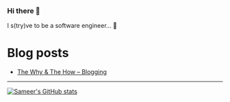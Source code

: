 ### Hi there 👋

I s(try)ve to be a software engineer... 🌻

# Blog posts
<!-- BLOG-POST-LIST:START -->
- [The Why &amp; The How – Blogging](https://www.sameershaik.in/2021/09/25/the-why-the-how/)
<!-- BLOG-POST-LIST:END -->

---

[![Sameer's GitHub stats](https://github-readme-stats.vercel.app/api?username=monsieurshaik)](https://github.com/anuraghazra/github-readme-stats)
